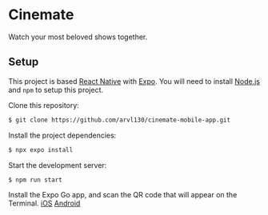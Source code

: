 # Cinemate

Watch your most beloved shows together.

## Setup

This project is based [React Native](https://reactnative.dev/) with [Expo](https://expo.dev/).
You will need to install [Node.js](https://nodejs.org/en/) and `npm` to setup this project.

Clone this repository:

```sh
$ git clone https://github.com/arvl130/cinemate-mobile-app.git
```

Install the project dependencies:

```sh
$ npx expo install
```

Start the development server:

```sh
$ npm run start
```

Install the Expo Go app, and scan the QR code that will appear on the Terminal. [iOS](https://apps.apple.com/us/app/expo-go/id982107779) [Android](https://play.google.com/store/apps/details?id=host.exp.exponent&hl=en&gl=US)
